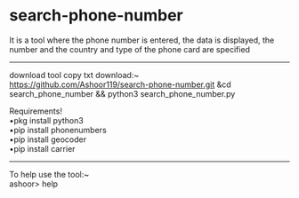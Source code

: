 # search-phone-number
It is a tool where the phone number is entered, the data is displayed, the number and the country and type of the phone card are specified
_______________________________________
download tool copy txt download:~                        
https://github.com/Ashoor119/search-phone-number.git
&cd search_phone_number && python3 search_phone_number.py


Requirements!                          
 •pkg install python3                   
 •pip install phonenumbers            
 •pip install geocoder               
 •pip install carrier                 
_______________________________________
To help use the tool:~                   
  ashoor> help                         
